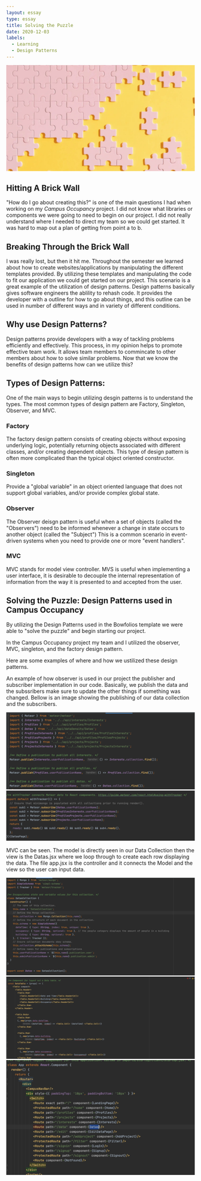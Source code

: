 ```yaml
---
layout: essay
type: essay
title: Solving the Puzzle    
date: 2020-12-03
labels:
  - Learning
  - Design Patterns 
---
```


<img class="ui centered medium image" src="../images/puzzle.jpg">


## Hitting A Brick Wall 

"How do I go about creating this?" is one of the main questions I had when working on my *Campus Occupancy* project. I did not know what libraries or components we were going to need to begin on our project. I did not really understand where I needed to direct my team so we could get started. It was hard to map out a plan of getting from point a to b. 

## Breaking Through the Brick Wall

I was really lost, but then it hit me. Throughout the semester we learned about how to create websites/applications by manipulating the different templates provided. By utilizing these templates and manipulating the code to fit our application we could get started on our project. This scenario is a great example of the utilization of design patterns. Design patterns basically gives software engineers the ablility to rehash code. It provides the developer with a outline for how to go about things, and this outline can be used in number of different ways and in variety of different conditions. 

## Why use Design Patterns?

Design patterns provide developers with a way of tackling problems efficiently and effectively. This process, in my opinion helps to promote effective team work. It allows team members to commincate to other members about how to solve similar problems. Now that we know the benefits of design patterns how can we utilize this? 

## Types of Design Patterns:

One of the main ways to begin utilizing desgin patterns is to understand the types. The most common types of design pattern are Factory, Singleton, Observer, and MVC. 

### Factory 

The factory design pattern consists of creating objects without exposing underlying logic, potentially returning objects associated with
different classes, and/or creating dependent objects. This type of design pattern is often more complicated than the typical object oriented constructor.

### Singleton

Provide a "global variable" in an object oriented language that does not support global variables, and/or provide complex global state.

### Observer 

The Observer deisgn pattern is useful when a set of objects (called the "Observers") need to be informed whenever a change in state occurs to another object (called the "Subject") This is a common scenario in event-driven systems when you need to provide one or more "event handlers".

### MVC 

MVC stands for model view controller. MVS is useful when implementing a user interface, it is desirable to decouple the internal representation of information from the way it is presented to and accepted from the user.

## Solving the Puzzle: Design Patterns used in Campus Occupancy 

By utilizing the Design Patterns used in the Bowfolios template we were able to "solve the puzzle" and begin starting our project. 

In the Campus Occupancy project my team and I utilized the observer, MVC, singleton, and the factory design pattern. 

Here are some examples of where and how we ustilized these design patterns. 

An example of how observer is used in our project the publisher and subscriber implementation in our code. Basically, we publish the data and the subssribers make sure to update the other things if something was changed. Bellow is an image showing the publishing of our data collection and the subscribers. 

<img class="ui centered large image" src="../images/publish.png">


<img class="ui centered large image" src="../images/subscribe.png">


MVC can be seen. The model is directly seen in our Data Collection then the view is the Datas.jsx where we loop through to create each row displaying the data. The file app.jsx is the controller and it connects the Model and the view so the user can input data. 

<img class="ui centered large image" src="../images/datascollection.png">


<img class="ui centered large image" src="../images/Data.png">


<img class="ui centered large image" src="../images/controller.png">





